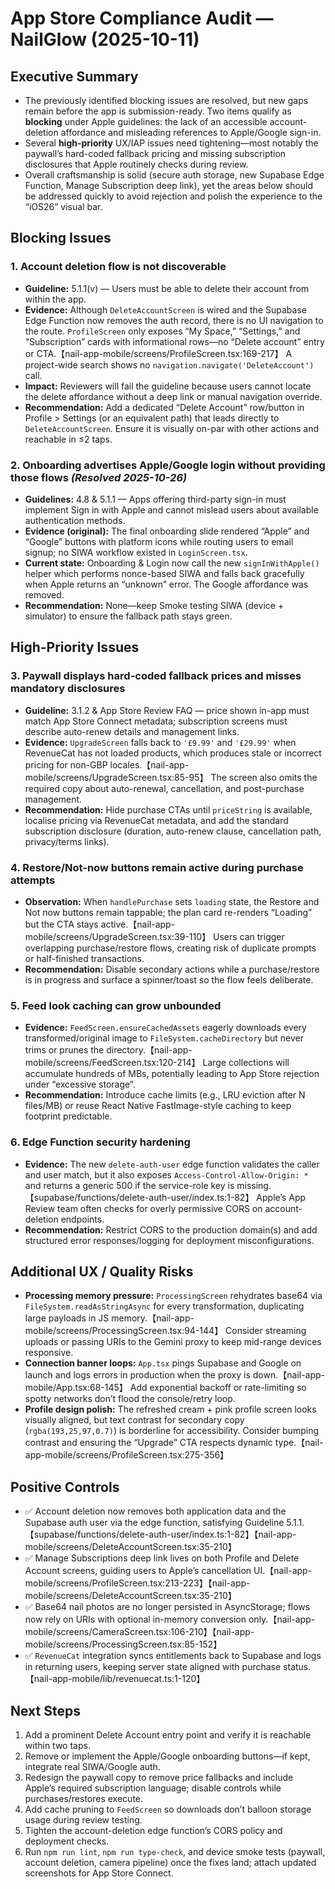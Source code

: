 # App Store Compliance Audit — NailGlow (2025-10-11)

## Executive Summary
- The previously identified blocking issues are resolved, but new gaps remain before the app is submission-ready. Two items qualify as **blocking** under Apple guidelines: the lack of an accessible account-deletion affordance and misleading references to Apple/Google sign-in.
- Several **high-priority** UX/IAP issues need tightening—most notably the paywall’s hard-coded fallback pricing and missing subscription disclosures that Apple routinely checks during review.
- Overall craftsmanship is solid (secure auth storage, new Supabase Edge Function, Manage Subscription deep link), yet the areas below should be addressed quickly to avoid rejection and polish the experience to the “iOS26” visual bar.

## Blocking Issues

### 1. Account deletion flow is not discoverable
- **Guideline:** 5.1.1(v) — Users must be able to delete their account from within the app.
- **Evidence:** Although `DeleteAccountScreen` is wired and the Supabase Edge Function now removes the auth record, there is no UI navigation to the route. `ProfileScreen` only exposes “My Space,” “Settings,” and “Subscription” cards with informational rows—no “Delete account” entry or CTA.【nail-app-mobile/screens/ProfileScreen.tsx:169-217】 A project-wide search shows no `navigation.navigate('DeleteAccount')` call.
- **Impact:** Reviewers will fail the guideline because users cannot locate the delete affordance without a deep link or manual navigation override.
- **Recommendation:** Add a dedicated “Delete Account” row/button in Profile > Settings (or an equivalent path) that leads directly to `DeleteAccountScreen`. Ensure it is visually on-par with other actions and reachable in ≤2 taps.

### 2. Onboarding advertises Apple/Google login without providing those flows _(Resolved 2025-10-26)_
- **Guidelines:** 4.8 & 5.1.1 — Apps offering third-party sign-in must implement Sign in with Apple and cannot mislead users about available authentication methods.
- **Evidence (original):** The final onboarding slide rendered “Apple” and “Google” buttons with platform icons while routing users to email signup; no SIWA workflow existed in `LoginScreen.tsx`.
- **Current state:** Onboarding & Login now call the new `signInWithApple()` helper which performs nonce-based SIWA and falls back gracefully when Apple returns an “unknown” error. The Google affordance was removed.
- **Recommendation:** None—keep Smoke testing SIWA (device + simulator) to ensure the fallback path stays green.

## High-Priority Issues

### 3. Paywall displays hard-coded fallback prices and misses mandatory disclosures
- **Guideline:** 3.1.2 & App Store Review FAQ — price shown in-app must match App Store Connect metadata; subscription screens must describe auto-renew details and management links.
- **Evidence:** `UpgradeScreen` falls back to `'£9.99'` and `'£29.99'` when RevenueCat has not loaded products, which produces stale or incorrect pricing for non-GBP locales.【nail-app-mobile/screens/UpgradeScreen.tsx:85-95】 The screen also omits the required copy about auto-renewal, cancellation, and post-purchase management.
- **Recommendation:** Hide purchase CTAs until `priceString` is available, localise pricing via RevenueCat metadata, and add the standard subscription disclosure (duration, auto-renew clause, cancellation path, privacy/terms links).

### 4. Restore/Not-now buttons remain active during purchase attempts
- **Observation:** When `handlePurchase` sets `loading` state, the Restore and Not now buttons remain tappable; the plan card re-renders “Loading” but the CTA stays active.【nail-app-mobile/screens/UpgradeScreen.tsx:39-110】 Users can trigger overlapping purchase/restore flows, creating risk of duplicate prompts or half-finished transactions.
- **Recommendation:** Disable secondary actions while a purchase/restore is in progress and surface a spinner/toast so the flow feels deliberate.

### 5. Feed look caching can grow unbounded
- **Evidence:** `FeedScreen.ensureCachedAssets` eagerly downloads every transformed/original image to `FileSystem.cacheDirectory` but never trims or prunes the directory.【nail-app-mobile/screens/FeedScreen.tsx:120-214】 Large collections will accumulate hundreds of MBs, potentially leading to App Store rejection under “excessive storage”.
- **Recommendation:** Introduce cache limits (e.g., LRU eviction after N files/MB) or reuse React Native FastImage-style caching to keep footprint predictable.

### 6. Edge Function security hardening
- **Evidence:** The new `delete-auth-user` edge function validates the caller and user match, but it also exposes `Access-Control-Allow-Origin: *` and returns a generic 500 if the service-role key is missing.【supabase/functions/delete-auth-user/index.ts:1-82】 Apple’s App Review team often checks for overly permissive CORS on account-deletion endpoints.
- **Recommendation:** Restrict CORS to the production domain(s) and add structured error responses/logging for deployment misconfigurations.

## Additional UX / Quality Risks
- **Processing memory pressure:** `ProcessingScreen` rehydrates base64 via `FileSystem.readAsStringAsync` for every transformation, duplicating large payloads in JS memory.【nail-app-mobile/screens/ProcessingScreen.tsx:94-144】 Consider streaming uploads or passing URIs to the Gemini proxy to keep mid-range devices responsive.
- **Connection banner loops:** `App.tsx` pings Supabase and Google on launch and logs errors in production when the proxy is down.【nail-app-mobile/App.tsx:68-145】 Add exponential backoff or rate-limiting so spotty networks don’t flood the console/retry loop.
- **Profile design polish:** The refreshed cream + pink profile screen looks visually aligned, but text contrast for secondary copy (`rgba(193,25,97,0.7)`) is borderline for accessibility. Consider bumping contrast and ensuring the “Upgrade” CTA respects dynamic type.【nail-app-mobile/screens/ProfileScreen.tsx:275-356】

## Positive Controls
- ✅ Account deletion now removes both application data and the Supabase auth user via the edge function, satisfying Guideline 5.1.1.【supabase/functions/delete-auth-user/index.ts:1-82】【nail-app-mobile/screens/DeleteAccountScreen.tsx:35-210】
- ✅ Manage Subscriptions deep link lives on both Profile and Delete Account screens, guiding users to Apple’s cancellation UI.【nail-app-mobile/screens/ProfileScreen.tsx:213-223】【nail-app-mobile/screens/DeleteAccountScreen.tsx:35-210】
- ✅ Base64 nail photos are no longer persisted in AsyncStorage; flows now rely on URIs with optional in-memory conversion only.【nail-app-mobile/screens/CameraScreen.tsx:106-210】【nail-app-mobile/screens/ProcessingScreen.tsx:85-152】
- ✅ `RevenueCat` integration syncs entitlements back to Supabase and logs in returning users, keeping server state aligned with purchase status.【nail-app-mobile/lib/revenuecat.ts:1-120】

## Next Steps
1. Add a prominent Delete Account entry point and verify it is reachable within two taps.
2. Remove or implement the Apple/Google onboarding buttons—if kept, integrate real SIWA/Google auth.
3. Redesign the paywall copy to remove price fallbacks and include Apple’s required subscription language; disable controls while purchases/restores execute.
4. Add cache pruning to `FeedScreen` so downloads don’t balloon storage usage during review testing.
5. Tighten the account-deletion edge function’s CORS policy and deployment checks.
6. Run `npm run lint`, `npm run type-check`, and device smoke tests (paywall, account deletion, camera pipeline) once the fixes land; attach updated screenshots for App Store Connect.
